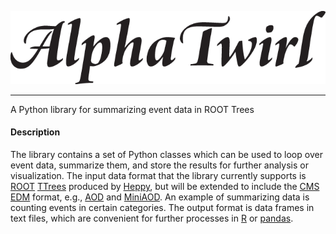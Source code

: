 
![AlphaTwirl](images/AlphaTwirl.png?raw=true)

---

A Python library for summarizing event data in ROOT Trees

#### Description
The library contains a set of Python classes which can be used to loop over event data, summarize them, and store the results for further analysis or visualization. The input data format that the library currently supports is [ROOT](https://root.cern.ch/) [TTrees](https://root.cern.ch/doc/master/classTTree.html) produced by [Heppy](https://twiki.cern.ch/twiki/bin/view/CMSPublic/SWGuideHeppy), but will be extended to include the [CMS](http://cms.web.cern.ch/) [EDM](https://twiki.cern.ch/twiki/bin/view/CMSPublic/WorkBookCMSSWFramework) format, e.g., [AOD](https://twiki.cern.ch/twiki/bin/view/CMSPublic/WorkBookDataFormats) and [MiniAOD](https://twiki.cern.ch/twiki/bin/view/CMSPublic/WorkBookMiniAOD). An example of summarizing data is counting events in certain categories. The output format is data frames in text files, which are convenient for further processes in [R](https://www.r-project.org/) or [pandas](http://pandas.pydata.org/).

